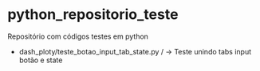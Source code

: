 # python_repositorio_teste
Repositório com códigos testes em python

<ul>
  <li>dash_ploty/teste_botao_input_tab_state.py / -> Teste unindo tabs input botão e state</li>
</ul>
